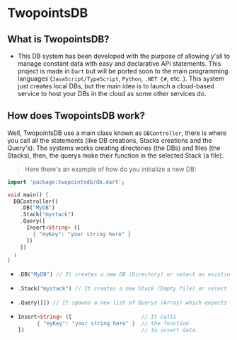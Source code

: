 # TwopointsDB 

## What is TwopointsDB?
- This DB system has been developed with the purpose of allowing y'all to manage constant data with easy and declarative API statements. This project is made in `Dart` but will be ported soon to the main programming languages (`JavaScript/TypeScript`, `Python`, `.NET C#`, etc..). This system just creates local DBs, but the main idea is to launch a cloud-based service to host your DBs in the cloud as some other services do.

## How does TwopointsDB work?

Well, TwopointsDB use a main class known as `DBController`, there is where you call all the statements (like DB creations, Stacks creations and the Query's). The systems works creating directories (the DBs) and files (the Stacks), then, the querys make their function in the selected Stack (a file).

> Here there's an example of how do you initialize a new DB:

```dart
import 'package:twopointsdb/db.dart';

void main() {
  DBController()
    .DB("MyDB")
    .Stack("mystack")
    .Query([
      Insert<String> ([
        { "myKey": "your string here" }
      ])
    ])
  ;
}
```

- ```dart
  .DB("MyDB") // It creates a new DB (Directory) or select an existing one.
  ```
- ```dart
  .Stack("mystack") // It creates a new Stack (Empty file) or select an existing one.
  ```
- ```dart
  .Query([]) // It spawns a new list of Querys (Array) which expects an array of "DBAction" classes.
  ```
- ```dart
  Insert<String> ([                      // It calls
        { "myKey": "your string here" }  // the function
  ])                                     // to insert data.
  ```
